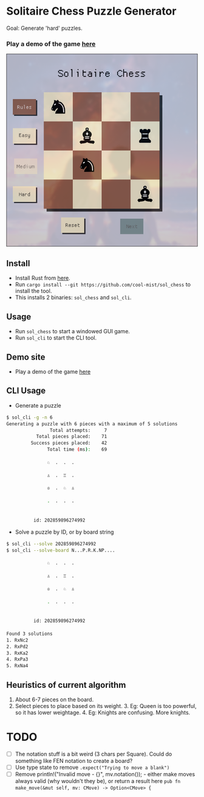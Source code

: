 # Solitaire Chess Puzzle Generator

Goal: Generate 'hard' puzzles.

### Play a demo of the game [here](https://games.neophyte.me/sol_chess/)

![img](./img/sol_chess.png)

## Install

- Install Rust from [here](https://www.rust-lang.org/tools/install).
- Run `cargo install --git https://github.com/cool-mist/sol_chess` to install the tool.
- This installs 2 binaries: `sol_chess` and `sol_cli`.

## Usage

- Run `sol_chess` to start a windowed GUI game.
- Run `sol_cli` to start the CLI tool.

## Demo site

- Play a demo of the game [here](https://games.neophyte.me/sol_chess/)

## CLI Usage

- Generate a puzzle

```bash
$ sol_cli -g -n 6
Generating a puzzle with 6 pieces with a maximum of 5 solutions
                Total attempts:     7
           Total pieces placed:    71
         Success pieces placed:    42
               Total time (ms):    69

               ♘  .  .  .

               ♙  .  ♖  .

               ♔  .  ♘  ♙

               .  .  .  .


          id: 202859896274992
```

- Solve a puzzle by ID, or by board string

```bash
$ sol_cli --solve 202859896274992
$ sol_cli --solve-board N...P.R.K.NP....

               ♘  .  .  .

               ♙  .  ♖  .

               ♔  .  ♘  ♙

               .  .  .  .


          id: 202859896274992

Found 3 solutions
1. RxNc2
2. RxPd2
3. RxKa2
4. RxPa3
5. RxNa4

```

## Heuristics of current algorithm

1. About 6-7 pieces on the board.
2. Select pieces to place based on its weight.
    3. Eg: Queen is too powerful, so it has lower weightage.
    4. Eg: Knights are confusing. More knights.


# TODO

- [ ] The notation stuff is a bit weird (3 chars per Square). Could do something like FEN notation to create a board?
- [ ] Use type state to remove `.expect("Trying to move a blank")`
- [ ] Remove println!("Invalid move - {}", mv.notation()); - either make moves always valid (why wouldn't they be), or return a result here `pub fn make_move(&mut self, mv: CMove) -> Option<CMove> {`
